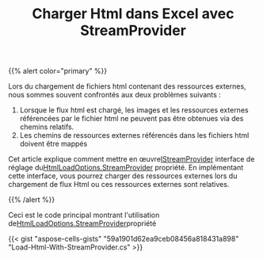 ﻿---
title: Charger Html dans Excel avec StreamProvider
type: docs
weight: 80
url: /fr/net/convert-html-to-excel-with-streamprovider/
---
{{% alert color="primary" %}} 

Lors du chargement de fichiers html contenant des ressources externes, nous sommes souvent confrontés aux deux problèmes suivants :
1. Lorsque le flux html est chargé, les images et les ressources externes référencées par le fichier html ne peuvent pas être obtenues via des chemins relatifs.
1. Les chemins de ressources externes référencés dans les fichiers html doivent être mappés

 Cet article explique comment mettre en œuvre[IStreamProvider](https://reference.aspose.com/cells/net/aspose.cells/istreamprovider) interface de réglage du[HtmlLoadOptions.StreamProvider](https://reference.aspose.com/cells/net/aspose.cells/htmlloadoptions/streamprovider/) propriété. En implémentant cette interface, vous pourrez charger des ressources externes lors du chargement de flux Html ou ces ressources externes sont relatives.

{{% /alert %}} 

 Ceci est le code principal montrant l'utilisation de[HtmlLoadOptions.StreamProvider](https://reference.aspose.com/cells/net/aspose.cells/htmlloadoptions/streamprovider/)propriété



{{< gist "aspose-cells-gists" "59a1901d62ea9ceb08456a818431a898" "Load-Html-With-StreamProvider.cs" >}}
